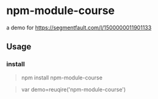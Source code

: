 # npm-module-course
a demo for https://segmentfault.com/l/1500000011901133


## Usage

### install

> npm install npm-module-course

> var demo=reuqire('npm-module-course')

